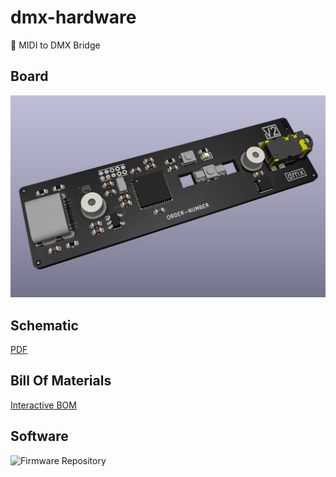 # dmx-hardware

🚥 MIDI to DMX Bridge

## Board

![board](dmx-board.png?raw=true)

## Schematic

[PDF](dmx.pdf)

## Bill Of Materials

[Interactive BOM](https://htmlpreview.github.io/?https://github.com/versioduo/dmx-hardware/main/dmx-bom.html)

## Software

![Firmware Repository](https://github.com/versioduo/dmx)
